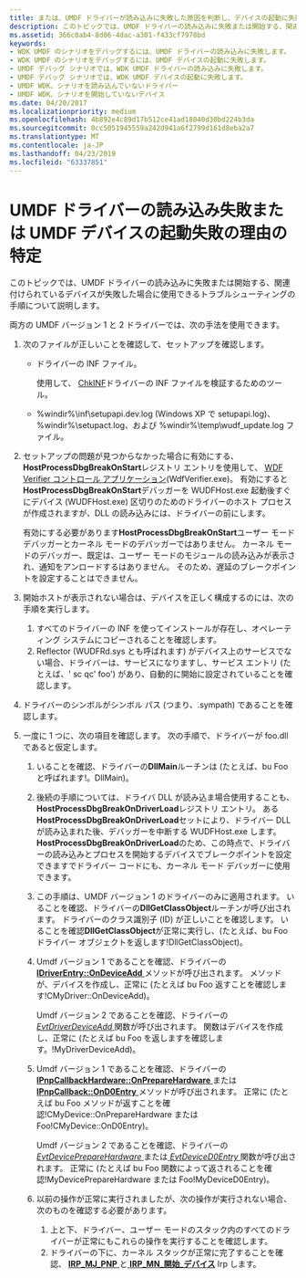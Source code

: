 ```yaml
---
title: または、UMDF ドライバーが読み込みに失敗した原因を判断し、デバイスの起動に失敗
description: このトピックでは、UMDF ドライバーの読み込みに失敗または開始する、関連付けられているデバイスが失敗した場合に使用できるトラブルシューティングの手順について説明します。
ms.assetid: 366c0ab4-8d06-4dac-a301-f433cf7978bd
keywords:
- WDK UMDF のシナリオをデバッグするには、UMDF ドライバーの読み込みに失敗します。
- WDK UMDF のシナリオをデバッグするには、UMDF デバイスの起動に失敗します。
- UMDF デバッグ シナリオでは、WDK UMDF ドライバーの読み込みに失敗します。
- UMDF デバッグ シナリオでは、WDK UMDF デバイスの起動に失敗します。
- UMDF WDK、シナリオを読み込んでいないドライバー
- UMDF WDK、シナリオを開始していないデバイス
ms.date: 04/20/2017
ms.localizationpriority: medium
ms.openlocfilehash: 4b892e4c89d17b512ce41ad18040d30bd224b3da
ms.sourcegitcommit: 0cc5051945559a242d941a6f2799d161d8eba2a7
ms.translationtype: MT
ms.contentlocale: ja-JP
ms.lasthandoff: 04/23/2019
ms.locfileid: "63337851"
---
```

# <a name="determining-why-the-umdf-driver-fails-to-load-or-the-umdf-device-fails-to-start"></a>UMDF ドライバーの読み込み失敗または UMDF デバイスの起動失敗の理由の特定


このトピックでは、UMDF ドライバーの読み込みに失敗または開始する、関連付けられているデバイスが失敗した場合に使用できるトラブルシューティングの手順について説明します。

両方の UMDF バージョン 1 と 2 ドライバーでは、次の手法を使用できます。

1.  次のファイルが正しいことを確認して、セットアップを確認します。
    -   ドライバーの INF ファイル。

        使用して、 [ChkINF](https://msdn.microsoft.com/library/windows/hardware/ff543461)ドライバーの INF ファイルを検証するためのツール。

    -   %windir%\\inf\\setupapi.dev.log (Windows XP で setupapi.log)、%windir%\\setupact.log、および %windir%\\temp\\wudf\_update.log ファイル。

2.  セットアップの問題が見つからなかった場合に有効にする、 **HostProcessDbgBreakOnStart**レジストリ エントリを使用して、 [WDF Verifier コントロール アプリケーション](https://msdn.microsoft.com/library/windows/hardware/ff556129)(WdfVerifier.exe)。 有効にすると**HostProcessDbgBreakOnStart**デバッガーを WUDFHost.exe 起動後すぐにデバイス (WUDFHost.exe) 区切りのためのドライバーのホスト プロセスが作成されますが、DLL の読み込みには、ドライバーの前にします。

    有効にする必要があります**HostProcessDbgBreakOnStart**ユーザー モード デバッガーとカーネル モードのデバッガーではありません。 カーネル モードのデバッガー、既定は、ユーザー モードのモジュールの読み込みが表示され、通知をアンロードするはありません。 そのため、遅延のブレークポイントを設定することはできません。

3.  開始ホストが表示されない場合は、デバイスを正しく構成するのには、次の手順を実行します。
    1.  すべてのドライバーの INF を使ってインストールが存在し、オペレーティング システムにコピーされることを確認します。
    2.  Reflector (WUDFRd.sys とも呼ばれます) がデバイス上のサービスでない場合、ドライバーは、サービスになりますし、サービス エントリ (たとえば、' sc qc' foo') があり、自動的に開始に設定されていることを確認します。

4.  ドライバーのシンボルがシンボル パス (つまり、.sympath) であることを確認します。

5.  一度に 1 つに、次の項目を確認します。 次の手順で、ドライバーが foo.dll であると仮定します。
    1.  いることを確認、ドライバーの**DllMain**ルーチンは (たとえば、bu Foo と呼ばれます!。DllMain)。
    2.  後続の手順については、ドライバ DLL が読み込ま場合使用することも、 **HostProcessDbgBreakOnDriverLoad**レジストリ エントリ。 ある**HostProcessDbgBreakOnDriverLoad**セットにより、ドライバー DLL が読み込まれた後、デバッガーを中断する WUDFHost.exe します。 **HostProcessDbgBreakOnDriverLoad**のため、この時点で、ドライバーの読み込みとプロセスを開始するデバイスでブレークポイントを設定できますでドライバー コードにも、カーネル モード デバッガーに使用できます。
    3.  この手順は、UMDF バージョン 1 のドライバーのみに適用されます。 いることを確認、ドライバーの**DllGetClassObject**ルーチンが呼び出されます。 ドライバーのクラス識別子 (ID) が正しいことを確認します。 いることを確認**DllGetClassObject**が正常に実行し、(たとえば、bu Foo ドライバー オブジェクトを返します!DllGetClassObject)。

    4.  Umdf バージョン 1 であることを確認、ドライバーの[ **IDriverEntry::OnDeviceAdd** ](https://msdn.microsoft.com/library/windows/hardware/ff554896)メソッドが呼び出されます。 メソッドが、デバイスを作成し、正常に (たとえば bu Foo 返すことを確認します!CMyDriver::OnDeviceAdd)。

        Umdf バージョン 2 であることを確認、ドライバーの[ *EvtDriverDeviceAdd* ](https://msdn.microsoft.com/library/windows/hardware/ff541693)関数が呼び出されます。 関数はデバイスを作成し、正常に (たとえば bu Foo を返しますを確認します。!MyDriverDeviceAdd)。

    5.  Umdf バージョン 1 であることを確認、ドライバーの[ **IPnpCallbackHardware::OnPrepareHardware** ](https://msdn.microsoft.com/library/windows/hardware/ff556766)または[ **IPnpCallback::OnD0Entry** ](https://msdn.microsoft.com/library/windows/hardware/ff556799)メソッドが呼び出されます。 正常に (たとえば bu Foo メソッドが返すことを確認!CMyDevice::OnPrepareHardware または Foo!CMyDevice::OnD0Entry)。

        Umdf バージョン 2 であることを確認、ドライバーの[ *EvtDevicePrepareHardware* ](https://msdn.microsoft.com/library/windows/hardware/ff540880)または[ *EvtDeviceD0Entry* ](https://msdn.microsoft.com/library/windows/hardware/ff540848)関数が呼び出されます。 正常に (たとえば bu Foo 関数によって返されることを確認!MyDevicePrepareHardware または Foo!MyDeviceD0Entry)。

    6.  以前の操作が正常に実行されましたが、次の操作が実行されない場合、次のものを確認する必要があります。
        1.  上と下、ドライバー、ユーザー モードのスタック内のすべてのドライバーが正常にもこれらの操作を実行することを確認します。
        2.  ドライバーの下に、カーネル スタックが正常に完了することを確認、 [ **IRP\_MJ\_PNP** ](https://msdn.microsoft.com/library/windows/hardware/ff550772)と[ **IRP\_MN\_開始\_デバイス**](https://msdn.microsoft.com/library/windows/hardware/ff551749) Irp します。

 

 






